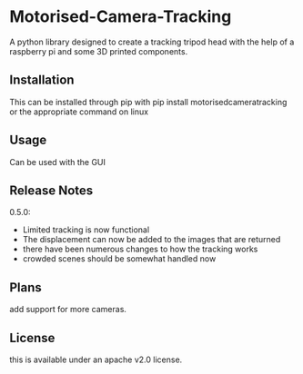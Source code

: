 # Motorised-Camera-Tracking
A python library designed to create a tracking tripod head with the help of a raspberry pi and some 3D printed components.

## Installation 
This can be installed through pip with pip install motorisedcameratracking or the appropriate command on linux
## Usage
Can be used with the GUI
## Release Notes
0.5.0:
+ Limited tracking is now functional
+ The displacement can now be added to the images that are returned
+ there have been numerous changes to how the tracking works
+ crowded scenes should be somewhat handled now 
## Plans
add support for more cameras. 
## License
this is available under an apache v2.0 license.
